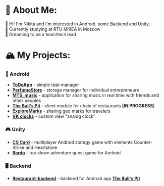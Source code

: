 # 💫 About Me:
👋 Hi! I'm Nikita and I'm interested in Android, some Backend and Unity. </br>
🏫 Currently studying at RTU MIREA in Moscow </br>
🎯 Dreaming to be a team/tech lead

# 🏔️ My Projects:
### 📱 Android
- **[ToDoApp](https://github.com/Towich/ToDoApp)** - simple task manager
- **[PerfumeStore](https://github.com/Towich/PerfumeStore)** - storage manager for individual entrepreneurs
- **[MTS_music](https://github.com/Towich/MTS_music)** - application for sharing music in real time with friends and other peoples
- **[The Bull's Pit](https://github.com/arinstotle/FoodOrderApp)** - client module for chain of restaurants **[IN PROGRESS]**
- **[ExploreMarks](https://github.com/Towich/ExploreMarks)** - sharing geo marks for travelers
- **[VK clocks](https://github.com/Towich/VK-clocks)** - custom view "analog clock"

### 🎮 Unity
- **[CS Card](https://github.com/Towich/CS_Card)** - multiplayer Android stategy game with elements Counter-Strike and Heartstone 
- **[Bardo](https://github.com/Towich/Bardo)** - top-down adventure quest game for Android

### 🖥️ Backend
- **[Restaurant-backend](https://github.com/Towich/restaurant-backend)** - backend for Android app **[The Bull's Pit](https://github.com/arinstotle/FoodOrderApp)**


<!-- Proudly created with GPRM ( https://gprm.itsvg.in ) -->

